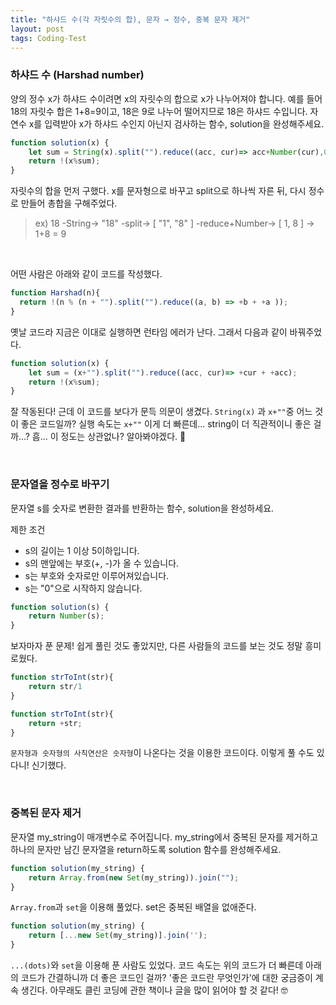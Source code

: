 ```yaml
---
title: "하샤드 수(각 자릿수의 합), 문자 → 정수, 중복 문자 제거"
layout: post
tags: Coding-Test
---
```


### 하샤드 수 (Harshad number)
양의 정수 x가 하샤드 수이려면 x의 자릿수의 합으로 x가 나누어져야 합니다.
예를 들어 18의 자릿수 합은 1+8=9이고, 18은 9로 나누어 떨어지므로 18은 하샤드 수입니다. 
자연수 x를 입력받아 x가 하샤드 수인지 아닌지 검사하는 함수, solution을 완성해주세요.







```jsx
function solution(x) {
    let sum = String(x).split("").reduce((acc, cur)=> acc+Number(cur),0);
    return !(x%sum);
}
```
자릿수의 합을 먼저 구했다. x를 문자형으로 바꾸고 split으로 하나씩 자른 뒤, 다시 정수로 만들어 총합을 구해주었다.
> ex) 18 -String→ "18" -split→ [ "1", "8" ] -reduce+Number→ [ 1, 8 ] → 1+8 = 9
<br>

어떤 사람은 아래와 같이 코드를 작성했다.
```jsx
function Harshad(n){
  return !(n % (n + "").split("").reduce((a, b) => +b + +a ));
}
```
옛날 코드라 지금은 이대로 실행하면 런타임 에러가 난다.
그래서 다음과 같이 바꿔주었다.
```jsx
function solution(x) {
    let sum = (x+"").split("").reduce((acc, cur)=> +cur + +acc);
    return !(x%sum);
}
```
잘 작동된다!
근데 이 코드를 보다가 문득 의문이 생겼다. `String(x)` 과 `x+""`중 어느 것이 좋은 코드일까? 
실행 속도는 `x+""` 이게 더 빠른데... string이 더 직관적이니 좋은 걸까...? 흠... 이 정도는 상관없나? 알아봐야겠다. 🤔

<br>

### 문자열을 정수로 바꾸기
문자열 s를 숫자로 변환한 결과를 반환하는 함수, solution을 완성하세요.

제한 조건
- s의 길이는 1 이상 5이하입니다.
- s의 맨앞에는 부호(+, -)가 올 수 있습니다.
- s는 부호와 숫자로만 이루어져있습니다.
- s는 "0"으로 시작하지 않습니다.

```jsx
function solution(s) {
    return Number(s);
}
```
보자마자 푼 문제! 쉽게 풀린 것도 좋았지만, 다른 사람들의 코드를 보는 것도 정말 흥미로웠다.

```jsx
function strToInt(str){ 
    return str/1 
}
```
```jsx
function strToInt(str){ 
    return +str;
}
```
`문자형과 숫자형의 사칙연산은 숫자형`이 나온다는 것을 이용한 코드이다.
이렇게 풀 수도 있다니! 신기했다.

<br>

### 중복된 문자 제거
문자열 my_string이 매개변수로 주어집니다. my_string에서 중복된 문자를 제거하고 하나의 문자만 남긴 문자열을 return하도록 solution 함수를 완성해주세요.

```jsx
function solution(my_string) {
    return Array.from(new Set(my_string)).join("");
}
```
`Array.from`과 `set`을 이용해 풀었다. set은 중복된 배열을 없애준다.

```jsx
function solution(my_string) { 
    return [...new Set(my_string)].join(''); 
}
```
`...(dots)`와 `set`을 이용해 푼 사람도 있었다. 코드 속도는 위의 코드가 더 빠른데 아래의 코드가 간결하니까 더 좋은 코드인 걸까? 
'좋은 코드란 무엇인가'에 대한 궁금증이 계속 생긴다. 아무래도 클린 코딩에 관한 책이나 글을 많이 읽어야 할 것 같다! 🤓

<br>
<br>
